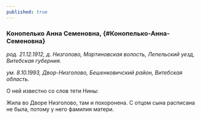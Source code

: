 ```yaml
---
published: true
---
```


### Конопелько Анна Семеновна,  {#Конопелько-Анна-Семеновна}

_род. 21.12.1912, д. Низголово, Мартиновская волость, Лепельский уезд, Витебская губерния._

_ум. 8.10.1993, Двор-Низголово, Бешенковичский район, Витебская область._

О ней известно со слов тети Нины:

Жила во Дворе Низголово, там и похоронена. С отцом сына расписана не была, потому у него фамилия матери. 
        
        
